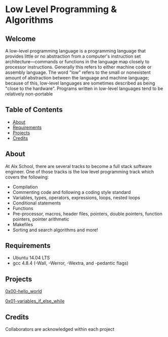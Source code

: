 # Low Level Programming & Algorithms


## Welcome
A low-level programming language is a programming language that provides little or no abstraction from a computer's instruction set architecture—commands or functions in the language map closely to processor instructions. Generally this refers to either machine code or assembly language. The word "low" refers to the small or nonexistent amount of abstraction between the language and machine language; because of this, low-level languages are sometimes described as being "close to the hardware". Programs written in low-level languages tend to be relatively non-portable

## Table of Contents
- [About](https://github.com/Victoria-Agbenorku/alx-low_level_programming/#about)
- [Requirements](https://github.com/Victoria-Agbenorku/alx-low_level_programming/#requirements)
- [Projects](https://github.com/Victoria-Agbenorku/alx-low_level_programming/#projects)
- [Credits](https://github.com/Victoria-Agbenorku/alx-low_level_programming/#credits)
## About
At Alx School, there are several tracks to become a full stack software engineer. One of those tracks is the low level programming track which covers the following:

- Compilation
- Commenting code and following a coding style standard
- Variables, types, operators, expressions, loops, nested loops
- Conditional statements
- Functions
- Pre-processor, macros, header files, pointers, double pointers, function pointers, pointer arithmetic
- Makefiles
- Sorting and search algorithms and more!
## Requirements
- Ubuntu 14.04 LTS
- gcc 4.8.4 (-Wall, -Werror, -Wextra, and -pedantic flags)
## Projects
[0x00-hello_world](https://github.com/Victoria-Agbenorku/alx-low_level_programming/tree/master/0x00-hello_world)

[0x01-variables_if_else_while](https://github.com/Victoria-Agbenorku/alx-low_level_programming/tree/master/0x01-variables_if_else_while)

## Credits
Collaborators are acknowledged within each project
